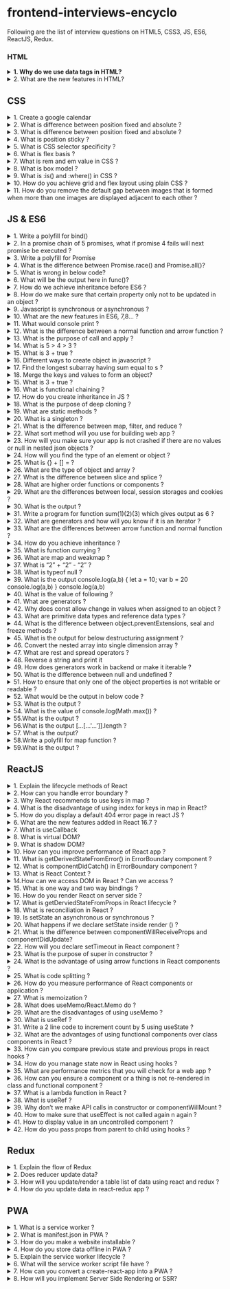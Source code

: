 # frontend-interviews-encyclo

Following are the list of interview questions on HTML5, CSS3, JS, ES6, ReactJS, Redux.<br/>

### HTML

<details>
    <summary style='font-weight:bold'>1. Why do we use data tags in HTML?</summary>
    <p>The <data> tag is used to add a machine-readable translation of a given content. This element provides both a machine-readable value for data processors, and a human readable value for rendering in a browser</p>
</details>

<details>
    <summary>2. What are the new features in HTML?</summary>
    <p><a href='https://www.w3schools.com/tags/tag_details.asp'>Details Tag</a></p>
</details>

## CSS

<details>
    <summary>1. Create a google calendar</summary>
    <p>Implement using CSS grid and DOM manipulation</p>
</details>

<details>
    <summary>2. What is difference between position fixed and absolute ?</summary>
    <p>Fixed means, the position of an element is fixed wrt the window like fixed header and absolute is element is independent of window and can be placed anywhere by using top, bottom, left, and right values</p>
</details>

<details>
    <summary>3. What is difference between position fixed and absolute ?</summary>
    <p>Fixed means, the position of an element is fixed wrt the window like fixed header and absolute is element is independent of window and can be placed anywhere by using top, bottom, left, and right values</p>
</details>

<details>
    <summary>4. What is position sticky ?</summary>
    <p>It behaves like relative position until it hits a certain offset value after which it behaves like position fixed.</p>
</details>

<details>
    <summary>5. What is CSS selector specificity ?</summary>
    <p>If there are two or more conflicting CSS rules that point to the same element, the browser follows some rules to determine which one is most specific and therefore wins out. The priority order of specificity is inline style, id, classes/attributes/pseudo classes, elements/pseudo elements 
</p>
</details>

<details>
    <summary>6. What is flex basis ?</summary>
    <p>Its the initial size or the width of the flex item</p>
</details>

<details>
    <summary>7. What is rem and em value in CSS ?</summary>
    <p>rem(Root em) - Relative to font-size of the root element
em - Relative to the font-size of the element (2em means 2 times the size of the current font)
</p>
</details>

<details>
    <summary>8. What is box model ?</summary>
    <p><a href='https://www.w3schools.com/css/css_boxmodel.asp'>More Details</a></p>
</details>

<details>
    <summary>9. What is :is() and :where() in CSS ?</summary>
    <p>is() pseudoclass is to reduce the repetition in selectors lists.
:where() pseudoclass is to keep the specificity of selector low
<a href='https://webplatform.news/issues/2020-06-04'>More Details</a></p>
</details>

<details>
    <summary>10. How do you achieve grid and flex layout using plain CSS ?</summary>
    <p>Updating...</a></p>
</details>

<details>
    <summary>11. How do you remove the default gap between images that is formed when more than one images are displayed adjacent to each other ?</summary>
    <p>give the container of the img tags font-size:0px;</p> <a href='https://jsfiddle.net/LyFAb/'>Check here</a>
</details>

## JS & ES6

<details>
    <summary>1. Write a polyfill for bind()</summary>
    <p><a href ='https://github.com/HebleV/100-days-of-code/blob/master/Wesbos_JS_tuts/polyfills/bind.js'>Polyfill for bind</a></p>
</details>

<details>
    <summary>2. In a promise chain of 5 promises, what if promise 4 fails will next promise be executed ?</summary>
    <p>No, it does not execute next</p>
</details>

<details>
    <summary>3. Write a polyfill for Promise</summary>
    <p>Implement using setTimeout</p>
</details>

<details>
    <summary>4. What is the difference between Promise.race() and Promise.all()?</summary>
    <p>This returns a promise as soon as any one of the Promise is resolved where as in Promise.all(), it waits until all the promises are resolved.</p>
</details>

<details>
    <summary>5. What is wrong in below code?</summary>
    <p>```this.setState((prevState, props) => {
 return {
   streak: prevState.streak + props.count
 }
})
 ```<br/>
 <b>Answer:</b> Nothing is wrong with it. It’s rarely used and not well known, but you can also pass a function to setState that receives the previous state and props and returns a new state, just as we’re doing above. And not only is nothing wrong with it, but it’s also actively recommended if you’re setting state based on the previous state.
 </p>
</details>

<details>
    <summary>6. What will be the output here in func()?</summary>
    <p>```const test = {
    comp: ’IT World',
    role: 'dev',
    func: () => {
        return `In ${this.comp}, I am a ${this.role}`
    }
}
 ```<br/>
 <b>Answer:</b>this.comp and this.role will be undefined.<br/>
 But if you change above code from arrow function to normal function i.e. 
```const test = {
   comp: 'IT World',
   role: 'dev',
   func: function() {
       return `In ${this.comp} i am a ${this.role} .`
   }
}``` <br/>
<b>Answer:</b>this.comp and this.role will be IT World and dev respectively.
 </p>
</details>

<details>
    <summary>7. How do we achieve inheritance before ES6 ?</summary>
    <p>Update...</p>
</details>

<details>
    <summary>8. How do we make sure that certain property only not to be updated in an object ?</summary>
    <p>Using object.preventExtensions();</p>
</details>

<details>
    <summary>9. Javascript is synchronous or asynchronous ?</summary>
    <p>Synchronous and single threaded<a href='https://medium.com/better-programming/is-javascript-synchronous-or-asynchronous-what-the-hell-is-a-promise-7aa9dd8f3bfb#:~:text=under%20the%20hood.-,JavaScript%20is%20Synchronous,in%20progress%20at%20a%20time.'>Good read</a></p>
</details>

<details>
    <summary>10. What are the new features in ES6, 7,8… ?</summary>
    <p><a href='https://medium.com/@madasamy/javascript-brief-history-and-ecmascript-es6-es7-es8-features-673973394df4'>New features</a></p>
</details>

<details>
    <summary>11. What would console print ?</summary>
    <p>```console.log(a);
Var a = 7;```</p>
<b>Answer:</b> Undefined coz Values are hoisted only when declared not when initialized.
But if it is let or const then it will be ReferenceError.
</details>

<details>
    <summary>12. What is the difference between a normal function and arrow function ?</summary>
    <p><a href='https://dmitripavlutin.com/differences-between-arrow-and-regular-functions/'>More details</a>
</details>

<details>
    <summary>13. What is the purpose of call and apply ?</summary>
    <p><b>Answer:</b> If you know how many arguments you would be passing then use call and if you are not sure how many arguments you would be passing or if the arguments are already an array or an object then use apply.
</details>

<details>
    <summary>14. What is 5 > 4 > 3 ? </summary>
    <p><b>Answer:</b>False coz JS coerces 5>4 first which is true (1) then true(1) > 3 = false;</p>
</details>

<details>
    <summary>15. What is 3 + true ?</summary>
    <p><b>Answer:</b>4 coz JS coerces true to 1 and 3 + false would be 3.</p>
</details>

<details>
    <summary>16. Different ways to create object in javascript ?</summary>
    <p>Updating...</p>
</details>

<details>
    <summary>17. Find the longest subarray having sum equal to s ?</summary>
    <p><b>Answer:</b><a href='https://codepen.io/HebleV/pen/QWybGaV?editors=1012'>Solution</a></p>
</details>

<details>
    <summary>18. Merge the keys and values to form an object?</summary>
    <p><b>Answer:</b><a href='https://codepen.io/HebleV/pen/zYrGoYb?editors=1112'>Solution</a></p>
</details>

<details>
    <summary>15. What is 3 + true ?</summary>
    <p><b>Answer:</b>4 coz JS coerces true to 1 and 3 + false would be 3.</p>
</details>

<details>
    <summary>16. What is functional chaining ?</summary>
    <p><b>Answer:</b>Updating...</p>
</details>

<details>
    <summary>17. How do you create inheritance in JS ?</summary>
    <p><b>Answer:</b>Updating...</p>
</details>

<details>
    <summary>18. What is the purpose of deep cloning ?</summary>
    <p><b>Answer:</b>To create a deep copy or new object independent from old one. One way is first json.stringify the object or array and json parse it. Another way is, It is created using lodash. Object.assign creates a shallow copy means the new object will still have same old references - <a href="https://flaviocopes.com/how-to-clone-javascript-object/#:~:text=Deep%20copy%20vs%20Shallow%20copy,-A%20shallow%20copy&text=If%20an%20object%20references%20other,independent%20from%20the%20old%20one">More info</a></p>
</details>

<details>
    <summary>19. What are static methods ?</summary>
    <p><b>Answer:</b>Static methods are often utility functions, such as functions to create or clone objects, whereas static properties are useful for caches, fixed-configuration, or any other data you don't need to be replicated across instances. Usually, static methods are used to implement functions that belong to the class, but not to any particular object of it.</p>
</details>

<details>
    <summary>20. What is a singleton ?</summary>
    <p><b>Answer:</b>It is an object which can be instantiated only once. So even if you repeatedly call its constructor same instance is returned</p> <a href='https://www.dofactory.com/javascript/singleton-design-pattern'>More info</a>
</details>

<details>
    <summary>21. What is the difference between map, filter, and reduce ?</summary>
    <p><b>Answer:</b>Updating...</p>
</details>

<details>
    <summary>22. What sort method will you use for building web app ?</summary>
    <p><b>Answer:</b>Updating...</p>
</details>

<details>
    <summary>23. How will you make sure your app is not crashed if there are no values or null in nested json objects ?</summary>
    <p><b>Answer:</b>We can make use of new JS feature of optional chaining operator `?.`</p><a href='https://developer.mozilla.org/en-US/docs/Web/JavaScript/Reference/Operators/Optional_chaining'README.md>More info</a>
</details>

<details>
    <summary>24. How will you find the type of an element or object ?</summary>
    <p><b>Answer:</b>Using typeof</p>
</details>

<details>
    <summary>25. What is {} + [] = ?</summary>
    <p><b>Answer:</b>0 because of the type of conversion which is empty object and empty array.</p>
</details>

<details>
    <summary>26. What are the type of object and array ?</summary>
    <p><b>Answer:</b>typeof object = object; <br/>
		   typeof array = object;</p>
</details>

<details>
    <summary>27. What is the difference between slice and splice ?</summary>
    <p><b>Answer:</b>Slice doesn’t change existing array but splice does.</p>
</details>

<details>
    <summary>28. What are higher order functions or components ?</summary>
    <p><b>Answer:</b>The functions that can take other functions as inputs or provide functions as its output. Ex : map, filter, reduce </p>
</details>

<details>
    <summary>29. What are the differences between local, session storages and cookies ?</summary>
    <p><b>Answer:</b>            		 local 		      session              cookies
	Capacity     		 10 mb                  5mb	          4kb
		Expiry	        		 Never                  on tab close         manually set
		Storage location	browser	     browser                browser n server

	          Methods
		localStorage
          localStorage.setItem(‘name’, john);
          localStorage.getItem(‘name’);
          localStorage.removeItem(‘name’);
         Similar methods for session storage.

	Cookies
         Document.cookie = ‘name=john; expires =’ + new Date(9999, 0 ,1).toUTCString();
</p>
</details>

<details>
    <summary>30. What is the output ?</summary>
    <p><b>Question:</b>a();
b();
c();
function a() {
   console.log(1)
}
 
var b = function() {
   console.log(2);
}
 
var c = () => {
   console.log(3);
}
</p>
<p>Answer: 1<br>
                Error : b is not a function<br>

            Note: It will not even go to c() call coz of error at b(); but c() will also throw same error.</p>
</details>

<details>
    <summary>31. Write a program for function sum(1)(2)(3) which gives output as 6 ?</summary>
    <p><b>Answer:</b>let sum = function(a) {
		                return function(b) {
			                return function(c) {
                                    return a + b + c;
                                   }
                             }
                    }
</p>
</details>

<details>
    <summary>32. What are generators and how will you know if it is an iterator ?</summary>
    <p><b>Answer:</b>You can know if it is an iterator if function is preceded by * symbol.</p>
</details>

<details>
    <summary>33. What are the differences between arrow function and normal function ?</summary>
    <p><a href="https://dmitripavlutin.com/differences-between-arrow-and-regular-functions/">More info</a></p>
</details>

<details>
    <summary>34. How do you achieve inheritance ?</summary>
    <p><b>Answer:</b>Updating...</p>
</details>

<details>
    <summary>35. What is function currying ?</summary>
    <p><a href="https://www.youtube.com/watch?v=vQcCNpuaJO8&ab_channel=AkshaySaini">More info</a></p>
</details>

<details>
    <summary>36. What are map and weakmap ?</summary>
    <p>Map doesn’t allow to garbage collect the object reference and WeakMap does allow. 
Map accepts objects, strings, num etc but WeakMap accepts only objects as keys.
Map has size property but WeakMap does not have.
</p>
</details>

<details>
    <summary>37. What is “2” + “2” - “2” ?</summary>
    <p><b>Answer:</b>20 - Because + will concatenate which will give 22 and - will type coerce and convert it into numbers. So 22 - 2 = 20</p>
</details>

<details>
    <summary>38. What is typeof null ?</summary>
    <p><b>Answer:</b>Object</p>
</details>

<details>
    <summary>39. What is the output 
console.log(a,b)
{
let a = 10;
var b = 20
console.log(a,b)
}
console.log(a,b)
</summary>
    <p><b>Answer:</b>Reference Error : a is not defined.</p>
</details>

<details>
    <summary>40. What is the value of following ?</summary>
    <p><b>Answer:</b> 0 === false; // false <br>
              0 == false // true
</p>
</details>

<details>
    <summary>41. What are generators ?</summary>
    <p><b>Answer:</b>Generators are basically the functions which returns the generator object which holds the entire generator iterable that can be iterated using the next() method. 
I has yield key word which is like return keyword. 
next() method will return an object with “done” flag and “value” key. 
</p>
</details>

<details>
    <summary>42. Why does const allow change in values when assigned to an object ?</summary>
    <p>Because it refers to a memory address not the actual object itself.
</p>
</details>

<details>
    <summary>43. What are primitive data types and reference data types ?</summary>
    <p>Primitive : Number, Boolean, String, Undefined, Null
Reference : Functions, Array and objects (though typeof of all are object only)
For primitive, Can assign a value directly.
For reference, you cannot coz you assign to an address in a memory not actual value.<a href='https://codeburst.io/explaining-value-vs-reference-in-javascript-647a975e12a0#:~:text=Assigning%20by%20Reference,var%20reference%20%3D%20%5B1%5D%3B'>More info</a></p>
</details>

<details>
    <summary>44. What is the difference between object.preventExtensions, seal and freeze methods ?</summary>
    <p>These deals with adding, deleting, and modification of properties.
preventExtensions => Doesn’t allow addition of new properties.
Seal => Doesn’t allow addition of new properties and deletion of existing   properties.
Freeze => Doesn’t allow addition, deletion and modification of object properties.</p>
</details>

<details>
    <summary>45. What is the output for below destructuring assignment ?</summary>
    <p>1-  const foo = ['one', 'two', 'three']; 
   const [red, yellow, green] = foo; 
   console.log(red); // "one" 
   console.log(yellow); // "two" 
   console.log(green); // "three"
    </p>
    <p>2- When deconstructing an object, if a property is not accessed in itself, it will continue to look up along the prototype chain.
    let obj = {self: '123'}; 
    obj.__proto__.prot = '456';
    const {self, prot} = obj; 
    // self "123"
    // prot "456"（Access to the prototype chain）
    </p>
    <a href='https://developer.mozilla.org/en-US/docs/Web/JavaScript/Reference/Operators/Destructuring_assignment'>More info</a>
</details>

<details>
    <summary>46. Convert the nested array into single dimension array ?</summary>
    <p>Input : let arr = [1,[2,3,[4,5,[6,7]]]];
       Output: arr=[1,2,3,4,5,6,7]
    </p>
</details>

<details>
    <summary>47. What are rest and spread operators ?</summary>
    <p>Updating...</p>
</details>

<details>
    <summary>48. Reverse a string and print it</summary>
    <p><a href='https://github.com/HebleV/100-days-of-code/blob/master/Wesbos_JS_tuts/reverse.js'>Check here</a></p>
</details>

<details>
    <summary>49. How does generators work in backend or make it iterable ?</summary>
    <p>Updating...</p>
</details>

<details>
    <summary>50. What is the difference between null and undefined ?</summary>
    <a href='https://codeburst.io/javascript-whats-the-difference-between-null-undefined-37793b5bfce6'>Read here</a>
</details>

<details>
    <summary>51. How to ensure that only one of the object properties is not writable or readable ?</summary>
    <p>This is achieved using Object.defineProperty.
	Let name = {
		firstname: “john”
		}
        Object.defineProperty(name, ‘lastName’,{
		value : “doe”,
		writable:false
} )
Now you can update firstname but not lastname.
</p>
</details>

<details>
    <summary>52. What would be the output in below code ?</summary>
    <a href='https://wesbos.com/for-of-es6'>Read here</a>
</details>

<details>
    <summary>53. What is the output ?</summary>
    <p>Let x = function(){
	return
	{
	 message:’hi’
	}
}
x();
</p>
<p>Answer: x is undefined coz in a function after return statement there must be braces rather than on next line else JS will insert a comma and return.</p>
</details>

<details>
    <summary>54. What is the value of console.log(Math.max()) ?</summary>
    <p>infinity coz that is the lowest number in maths when no input is given.</p>
</details>

<details>
    <summary>55.What is the output ?</summary>
    <p>const array = [1, 2, 3, 4, 5];
console.log("a")
array.forEach((el, i) => {
    console.log(el);
});</p>
<p>Answer: 
console.log("b")
// a 1 2 3 4 5 b
Because forEach is synchronous even though it takes a callback function.</p>
</details>

<details>
    <summary>56.What is the output [...[...'...']].length ?</summary>
    <p>Answer: 3</p>
</details>

<details>
    <summary>57. What is the output?</summary>
    <p>let i;
  for (i = 0; i < 3; i++) {
    const log = () => {
      console.log(i);
    }
    setTimeout(log, 100);
  }
</p>
<p>Answer: 3 3 3</p>
</details>

<details>
    <summary>58.Write a polyfill for map function ?</summary>
    <p>Updating...</p>
</details>

<details>
    <summary>59.What is the output ?</summary>
    <p>console.log(typeof typeof number);</p>
    <p>typeof number => string</p>
</details>


## ReactJS

<details>
    <summary>1. Explain the lifecycle methods of React</summary>
    <p>This can be little tricky as there are different answers for a class and a functional component. Perhaps, a better reply would be to ask if they are looking for a class component or a functional component. I believe certainly functional as it is the latest and most used. But it helps to know both the lifecycle methods.<br/>
    <a href='https://blog.logrocket.com/lifecycle-methods-with-the-useeffect-hook/'>Functional components</a><br/>
    <a href='https://blog.logrocket.com/the-new-react-lifecycle-methods-in-plain-approachable-language-61a2105859f3/'>Class Components</a><br/>
    <b>Note: </b> There is also an older version of lifecycle methods for the class components where certain lifecycle methods have become deprecated like ComponentWillMount and ComponentWillUpdate. 
    </p>
</details>

<details>
    <summary>2. How can you handle error boundary ?</summary>
    <p><a href='https://kentcdodds.com/blog/use-react-error-boundary-to-handle-errors-in-react'>React Error Boundary</a></p>
</details>

<details>
    <summary>3. Why React recommends to use keys in map ?</summary>
    <p>Because React internally keeps track of items if it has changed.</br><a href='https://kentcdodds.com/blog/understanding-reacts-key-prop'>More details</a></p>
</details>

<details>
    <summary>4. What is the disadvantage of using index for keys in map in React?</summary>
    <p>Because React cannot differentiate if the element was removed or just content is changed. So it will just compare every other DOM element.<a href='https://medium.com/@vraa/why-using-an-index-as-key-in-react-is-probably-a-bad-idea-7543de68b17c'>Good read</a></p>
</details>

<details>
    <summary>5. How do you display a default 404 error page in react JS ?</summary>
    <p>Using the Redirect method from react-router-dom <br/>
    ```<Route component={ErrorPage} />```
    </p>
</details>

<details>
    <summary>6. What are the new features added in React 16.7 ?</summary>
    <p>React Hooks, React.memo, React.lazy, React.suspense, Context, error boundary, and React.Fragment.
    </p>
</details>

<details>
    <summary>7. What is useCallback</summary>
    <p>If there is a function(lambda function) which is re-rendered everytime then we can use useCallback to prevent it. <a href='https://www.youtube.com/watch?v=-Ls48dd-vJE'>More</a></p>
</details>

<details>
    <summary>8. What is virtual DOM?</summary>
    <p>Updating...</p>
</details>

<details>
    <summary>9. What is shadow DOM?</summary>
    <p>Shadow DOM API helps in encapsulation of certain hidden elements from the actual DOM nodes/elements so that the hidden code doesn’t clash with actual DOM code. Shadow DOM api provides a way to attach a separate hidden DOM to an element (Shadow Host) of the actual DOM.  Example: HTML <video> tag
To attach a shadow dom, we use attachShadow method.
Example: let shadow = element.attachShadow({ mode: ‘open’});
In this element is the shadow host and shadow is the shadow root.
    <a href='https://developer.mozilla.org/en-US/docs/Web/Web_Components/Using_shadow_DOM'>More Details</a>
</p>
</details>

<details>
    <summary>10. How can you improve performance of React app ?</summary>
    <p>Updating...</p>
</details>

<details>
    <summary>11. What is getDerivedStateFromError() in ErrorBoundary component ?</summary>
    <p>It is used to render a fallback UI after an error is thrown.</p>
</details>

<details>
    <summary>12. What is componentDidCatch() in ErrorBoundary component ?</summary>
    <p>It is used to log error information.</p>
</details>

<details>
    <summary>13. What is React Context ?</summary>
    <p> It provides a way to pass data through the component tree without having to pass props down manually at every level. For ex: we have a parent component with some data. And it has child and grand child components. In the current scenario if we want to pass data then we will have to pass data to child then grandchild. Even though child doesn’t need data but still we are passing data. So using context we can now directly pass data from parent to grand child.
It uses React.Provider which provides data and React.Consumer which accesses/consumes data.
</p>
</details>

<details>
    <summary>14.How can we access DOM in React ? Can we access ?</summary>
    <p>Using Refs which are created by React.creatRef(). These Refs are created and attached to React elements via the ref attribute.</p>
</details>

<details>
    <summary>15. What is one way and two way bindings ?</summary>
    <p>one way data binding -> model is the single source of truth . whatever happens on UI triggers a message to model to update a part of data. So data flows in single direction and which becomes easy to understand.
two way data binding -> any change in UI field updates the model and any change in model updates the UI field.
</p>
</details>

<details>
    <summary>16. How do you render React on server side ?</summary>
    <p>Updating...</p>
</details>

<details>
    <summary>17. What is getDerviedStateFromProps in React lifecycle ?</summary>
    <p>This is the place where the state object is set based on initial props.
This method can be invoked in both mounting and updating phases.
</p>
</details>

<details>
    <summary>18. What is reconciliation in React ?</summary>
    <p>The process of finding the minimum number of changes that must be made in order to make virtual DOM and actual DOM tree identical. So keys play an important role in reconciliation. <a href='https://www.youtube.com/watch?v=b8IcYOV5_Rc'>More info</a></p>
</details>

<details>
    <summary>19. Is setState an asynchronous or synchronous ?</summary>
    <p>Asynchronous - Because it makes a call to callback function <a href='https://medium.com/@wereHamster/beware-react-setstate-is-asynchronous-ce87ef1a9cf3'>More info</a></p>
</details>

<details>
    <summary>20. What happens if we declare setState inside render () ?</summary>
    <p>It will be an infinite loop</p>
</details>

<details>
    <summary>21. What is the difference between componentWillReceiveProps and componentDidUpdate?</summary>
    <p>componentWillReceiveProps gets called before the rendering begins. It compares incoming props to current props and decide what to render.</p><br/>
    <p>componentDidUpdate gets called after any rendered HTML has finished loading. It receives 2 arguments prevProps & prevState.</p>
</details>

<details>
    <summary>22. How will you declare setTimeout in React component ?</summary>
    <p>It can be declared in useEffect and then return the clearTimeout() to unmount the component.</p>
</details>

<details>
    <summary>23. What is the purpose of super in constructor ?</summary>
    <p>To bind this to parent class component</p>
</details>

<details>
    <summary>24. What is the advantage of using arrow functions in React components ?</summary>
    <p>It will bind this to surrounding code context or to function so this will avoid bugs.</p>
</details>

<details>
    <summary>25. What is code splitting ?</summary>
    <p>It is splitting your code in such a way that, only that part of code is loaded required for the current screen. You can achieve this using dynamic imports (webpack) and lazy loading react components. ( Webpack will asynchronously load the components or spits out different files for different components. ) For 3rd party libraries or vendor files, it will load for first time and cached for ever in browser, so that it doesn’t load again when user visits for second time.</p>
    <a href='https://www.youtube.com/watch?v=bb6RCrDaxhw'>More info</a>
</details>

<details>
    <summary>26. How do you measure performance of React components or application ?</summary>
    <p>1.Use React profiler to see what components are taking lot of time to load<br>
	  2. Use perf library.<br>
  3. Use useMemo/React.Memo hooks to cache a component
</p>
</details>

<details>
    <summary>27. What is memoization ?</summary>
    <p>Memoization is the idea of caching a value so that you don’t have to compute every single time. </p>
</details>

<details>
    <summary>28. What does useMemo/React.Memo do ?</summary>
    <p>If you are sure that a function always returns the same computed value for a given input then there is no need to recompute or recalculate the value every single time. The value can be cached. This is done using useMemo or React.Memo.</p>
</details>

<details>
    <summary>29. What are the disadvantages of using useMemo ?</summary>
    <p>One has to use useMemo judiciously and efficiently because if you use useMemo for functions which are not required to be memoized then it uses a lot of memory overhead and causes performance issues again.</p>
</details>

<details>
    <summary>30. What is useRef ?</summary>
    <p>It is like useState but it doesn’t render every time there is an update. It holds the data or persists data/update between different renders without re-rendering the component.</p>
</details>

<details>
    <summary>31. Write a 2 line code to increment count by 5 using useState ?</summary>
    <p>const [count, setCount] = useState(0);
              setCount(count + 5);
</p>
</details>

<details>
    <summary>32. What are the advantages of using functional components over class components in React ?</summary>
    <p>
    <ul>
    <li>You don't have to manually bind "this" like in class component</li>
    <li>Simple and easy to test</li>
    </ul>
    </p>
</details>

<details>
    <summary>33. How can you compare previous state and previous props in react hooks ?</summary>
    <p>By writing a custom hook using the useRef <a href="https://blog.logrocket.com/how-to-get-previous-props-state-with-react-hooks/">More info</a></p>
</details>

<details>
    <summary>34. How do you manage state now in React using hooks ?</summary>
    <p>It is like useState but it doesn’t render every time there is an update. It holds the data or persists data/update between different renders without re-rendering the component.</p>
</details>

<details>
    <summary>35. What are performance metrics that you will check for a web app ?</summary>
    <p>
        <ul>
            <li>Loading Time</li>
            <li>Network Requests</li>
            <li>Caching</li>
            <li>Code Splitting</li>
        </ul>
    </p>
</details>

<details>
    <summary>36. How can you ensure a component or a thing is not re-rendered in class and functional component ?</summary>
    <p>Updating...</p>
</details>

<details>
    <summary>37. What is a lambda function in React ?</summary>
    <p>Everytime the component is rendered, the function is recreated.</p>
</details>

<details>
    <summary>38. What is useRef ?</summary>
    <ul>
        <li>Stores a previous value</li>
        <li>Helps in persisting the state between different renders without actually re-rendering the component. In contrast useState re-renders everytime.</li>
    </ul>
</details>

<details>
    <summary>39. Why don’t we make API calls in constructor or componentWillMount ?</summary>
    <p>Since, JS being asynchronous, api calls will have to go through event loop then render the component and rerender it. This will increase complexity </p>
    <a href='https://medium.com/devinder/why-api-call-is-recommended-in-componentdidmount-38c8c3c57834'>More info</a>
</details>

<details>
    <summary>40. How to make sure that useEffect is not called again n again ?</summary>
    <p>Pass an empty array as a second argument</p>
</details>

<details>
    <summary>41. How to display value in an uncontrolled component ?</summary>
    <p>controlled means an input value must have to be stored in a state in order to access it. Any change in UI should update state. (Check in state values in react components to understand diff). React prefers to have controlled components than uncontrolled and it is also the standard. Uncontrolled must be avoided as much as possible. <a href='https://codesandbox.io/s/keen-grothendieck-q1y4x?file=/src/App.js'>Here is the example</a> </p>
    <p>If it is for uncontrolled then use refs instead of e.target.value</p>
    <a href='https://codesandbox.io/s/dreamy-chatelet-y5hje?file=/src/App.js'>Example</a>
</details>

<details>
    <summary>42. How do you pass props from parent to child using hooks ?</summary>
    <a href='https://codesandbox.io/s/dark-smoke-cwgje?file=/src/App.js'>Example 1</a>
    <a href='https://codesandbox.io/s/suspicious-noether-xxt58?file=/src/Child.js'>Example 1</a>
</details>

## Redux

<details>
    <summary>1. Explain the flow of Redux</summary>
    <p>We write an action which is dispatched when an event is triggered. This inturn calls the respective reducer which doesn't directly update the state but rather makes a copy and returns a new state and thus updating the store. This will rerender the component.<br/>
<b>Note:</b> Usually setState is not used or required when using redux. Based on the requirements it can be used. But mostly initial states and default props should be used. As local states are difficult to maintain
</p>
</details>

<details>
    <summary>2. Does reducer update data?</summary>
    <p>Yes it does but it doesn’t directly update state object but rather return a new updated object</p>
</details>

<details>
    <summary>3. How will you update/render a table list of data using react and redux ?</summary>
    <p>write one more component only for table body which will render table body given a table data. It will loop through data and render those lists.</p>
</details>

<details>
    <summary>4. How do you update data in react-redux app ?</summary>
    <p>Based on requirement we dispatch appropriate actions which can fetch api data and call to another action with type and payload or directly we dispatch action with type and data which has been sent to reducer.
Note: Usually setState is not used or required when using redux. Based on the requirements it can be used. But mostly initial states and default props should be used. As local states are difficult to maintain
</p>
</details>


## PWA

<details>
    <summary>1. What is a service worker ?</summary>
    <ul>
        <li> Runs in the background of users browser.</li>
        <li>Acts like a proxy server between app, browser and network.</li>
        <li>Allows apps to continue working offline in case of loss of internet</li>
        <li>Efficient caching of assets and make them available when user device is offline</li>
        <li>They run on a *separate thread *from the main JavaScript code of our page, and don't have any access to the DOM structure. This introduces a different approach from traditional web programming — the API is non-blocking, and can send and receive communication between different contexts. You are able to give a Service Worker something to work on, and receive the result whenever it is ready using a Promise-based approach.</li>
    </ul>
</details>

<details>
    <summary>2. What is manifest.json in PWA ?</summary>
    <p>It is a json file containing info about app like title, logi link, splash screen, background n theme color etc. It makes the website installable.</p>
</details>

<details>
    <summary>3. How do you make a website installable ?</summary>
    <ul>
        <li>A web manifest with all fields</li>
        <li>Website is served from a secure https connection</li>
        <li>An icon to represent the app on device</li>
        <li>Service worker registered to make work offline</li>
    </ul>
</details>

<details>
    <summary>4. How do you store data offline in PWA ?</summary>
    <ul>
        <li>Using cacheAPI which is part of service workers</li> 
        <li>Use indexedDB with a promise wrapper</li>
    </ul>
</details>

<details>
    <summary>5. Explain the service worker lifecycle ?</summary>
    <ul>
        <li>The install event is the first event a service worker gets, and it only happens once.</li>
        <li>A promise passed to installEvent.waitUntil() signals the duration and success or failure of your install.</li>
        <li>A service worker won't receive events like fetch and push until it successfully finishes installing and becomes "active".</li>
        <li>By default, a page's fetches won't go through a service worker unless the page request itself went through a service worker. So you'll need to refresh the page to see the effects of the service worker.</li>
        <li>clients.claim() can override this default, and take control of non-controlled pages.</li>
        <li>Install => Wait => active => Receive fetch and push events</li>
    </ul>
</details>

<details>
    <summary>6. What will the service worker script file have ?</summary>
        <ul>
            <li>It will have a cache-name i.e. app name</li>
            <li>URLs to cache</li>
            <li>Then add 3 event listeners to install ,fetch and activate.</li>
        </ul>
</details>

<details>
    <summary>7. How can you convert a create-react-app into a PWA ?</summary>
    <ul>
        <li>Include the above step 6q</li>
        <li>Update index.html to check if client browser supports service workers by adding another event</li> 
        <li>listener “load” the service worker</li>
        <li>Change serviceworker.unregister to serviceworker.register()</li>
        <li>Add progressive enhancement principle i.e. add some html content to display default html ...loading</li>
        <li>Add splash icon and update manifest.json</li>
        <a href='https://medium.com/@toricpope/transform-a-react-app-into-a-progressive-web-app-pwa-dea336bd96e6'>More info</a>
    </ul>
</details>

<details>
    <summary>8. How will you implement Server Side Rendering or SSR?</summary>
    <p>The reactjs provides the server-side rendering using 'react-dom/server' module.This module have renderToString() method to replace HTML string into the body as a response.</p>
        <ul>
            <li>Create a server file where you import express and provide port number</li>
            <li>Read the index.html from /build folder using fs.readfile (nodejs)</li>
            <li>On success, replace the HTML string i.e. <div id=’root’></div>imported app component with <div id=’root’>${ReactDOMServer.renderToString(<App/>)}</div></li>
            <li>In the react index.html file, replace React.render with React.hydrate</li>
            <li>Serve the static files from build folder</li>
            <li>Then add changes in server folder to ignore node modules and  add babel preset to compile</li>
            <li>Add ssr command in package.json in react app to run</li>
            <a href='https://www.youtube.com/watch?v=NwyQONeqRXA'>More info</a>
        </ul>
</details>

